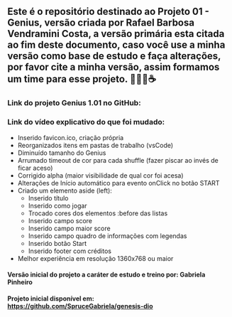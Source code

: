 ## Este é o repositório destinado ao Projeto 01 - Genius, versão criada por Rafael Barbosa Vendramini Costa, a versão primária esta citada ao fim deste documento, caso você use a minha versão como base de estudo e faça alterações, por favor cite a minha versão, assim formamos um time para esse projeto. :yellow_heart::handshake::rocket::coffee:

### Link do projeto Genius 1.01 no GitHub: 

### Link do vídeo explicativo do que foi mudado: 

* Inserido favicon.ico, criação própria
* Reorganizados itens em pastas de trabalho (vsCode)  
* Diminuído tamanho do Genius
* Arrumado timeout de cor para cada shuffle (fazer piscar ao invés de ficar aceso)
* Corrigido alpha (maior visibilidade de qual cor foi acesa)
* Alterações de Início automático para evento onClick no botão START
* Criado um elemento aside (left):
  * Inserido título
  * Inserido como jogar
  * Trocado cores dos elementos :before das listas
  * Inserido campo score 
  * Inserido campo maior score 
  * Inserido campo quadro de informações com legendas
  * Inserido botão Start
  * Inserido footer com créditos
* Melhor experiência em resolução 1360x768 ou maior

#### Versão inicial do projeto a caráter de estudo e treino por: Gabriela Pinheiro

#### Projeto inicial disponível em: <https://github.com/SpruceGabriela/genesis-dio>



